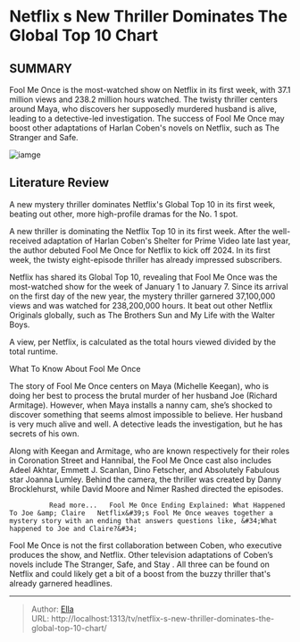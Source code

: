 # Netflix s New Thriller Dominates The Global Top 10 Chart


## SUMMARY 



  Fool Me Once is the most-watched show on Netflix in its first week, with 37.1 million views and 238.2 million hours watched.   The twisty thriller centers around Maya, who discovers her supposedly murdered husband is alive, leading to a detective-led investigation.   The success of Fool Me Once may boost other adaptations of Harlan Coben&#39;s novels on Netflix, such as The Stranger and Safe.  

![iamge](https://static1.srcdn.com/wordpress/wp-content/uploads/2024/01/maya-holding-her-baby-while-joe-watches-in-fool-me-once.jpg)

## Literature Review
A new mystery thriller dominates Netflix&#39;s Global Top 10 in its first week, beating out other, more high-profile dramas for the No. 1 spot.




A new thriller is dominating the Netflix Top 10 in its first week. After the well-received adaptation of Harlan Coben&#39;s Shelter for Prime Video late last year, the author debuted Fool Me Once for Netflix to kick off 2024. In its first week, the twisty eight-episode thriller has already impressed subscribers.




Netflix has shared its Global Top 10, revealing that Fool Me Once was the most-watched show for the week of January 1 to January 7. Since its arrival on the first day of the new year, the mystery thriller garnered 37,100,000 views and was watched for 238,200,000 hours. It beat out other Netflix Originals globally, such as The Brothers Sun and My Life with the Walter Boys.



A view, per Netflix, is calculated as the total hours viewed divided by the total runtime.





 What To Know About Fool Me Once 
          

The story of Fool Me Once centers on Maya (Michelle Keegan), who is doing her best to process the brutal murder of her husband Joe (Richard Armitage). However, when Maya installs a nanny cam, she’s shocked to discover something that seems almost impossible to believe. Her husband is very much alive and well. A detective leads the investigation, but he has secrets of his own.




Along with Keegan and Armitage, who are known respectively for their roles in Coronation Street and Hannibal, the Fool Me Once cast also includes Adeel Akhtar, Emmett J. Scanlan, Dino Fetscher, and Absolutely Fabulous star Joanna Lumley. Behind the camera, the thriller was created by Danny Brocklehurst, while David Moore and Nimer Rashed directed the episodes. 

              Read more...   Fool Me Once Ending Explained: What Happened To Joe &amp; Claire   Netflix&#39;s Fool Me Once weaves together a mystery story with an ending that answers questions like, &#34;What happened to Joe and Claire?&#34;    

Fool Me Once is not the first collaboration between Coben, who executive produces the show, and Netflix. Other television adaptations of Coben’s novels include The Stranger, Safe, and Stay  . All three can be found on Netflix and could likely get a bit of a boost from the buzzy thriller that&#39;s already garnered headlines.



---

> Author: [Ella](https://instagram.hk.cn/)  
> URL: http://localhost:1313/tv/netflix-s-new-thriller-dominates-the-global-top-10-chart/  

